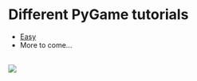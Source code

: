 # Different PyGame tutorials
<ul>
<li><a href="https://github.com/AlekKras/pygame/tree/master/snake">Easy</a></li>
<li>More to come...</li>
</ul>
<br/>
<img src="https://media.giphy.com/media/cWIatk4qbAJgs/giphy.gif">
